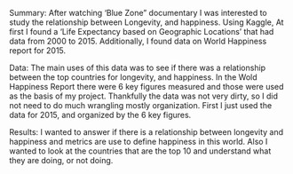 Summary: After watching ‘Blue Zone” documentary I was interested to study the relationship between Longevity, and happiness. Using Kaggle, At first I found a ‘Life Expectancy based on Geographic Locations’ that had data from 2000 to 2015. Additionally, I found data on World Happiness report for 2015. 

Data: The main uses of this data was to see if there was a relationship between the top countries for longevity, and happiness. In the Wold Happiness Report there were 6 key figures measured and those were used as the basis of my project. Thankfully the data was not very dirty, so I did not need to do much wrangling mostly organization. First I just used the data for 2015, and organized by the 6 key figures. 

Results: I wanted to answer if there is a relationship between longevity and happiness and metrics are use to define happiness in this world. Also I wanted to look at the countries that are the top 10 and understand what they are doing, or not doing. 

